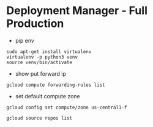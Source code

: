 # Deployment Manager - Full Production 

* pip env
```
sudo apt-get install virtualenv
virtualenv -p python3 venv
source venv/bin/activate
```
* show put forward ip
```
gcloud compute forwarding-rules list
```

* set default compute zone 
```
gcloud config set compute/zone us-central1-f

```

```
gcloud source repos list
```
